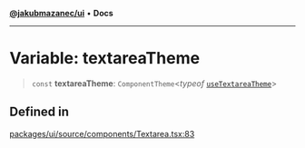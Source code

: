[**@jakubmazanec/ui**](../README.md) • **Docs**

---

# Variable: textareaTheme

> `const` **textareaTheme**: `ComponentTheme`\<_typeof_
> [`useTextareaTheme`](../functions/useTextareaTheme.md)\>

## Defined in

[packages/ui/source/components/Textarea.tsx:83](https://github.com/jakubmazanec/tools/blob/043f017b24789eba8a7eb285e0e1042ac4eaaeea/packages/ui/source/components/Textarea.tsx#L83)
